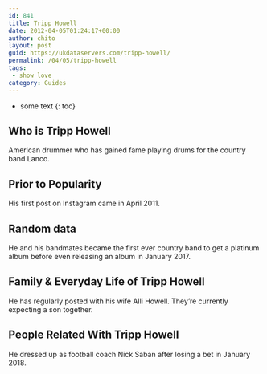 ```yaml
---
id: 841
title: Tripp Howell
date: 2012-04-05T01:24:17+00:00
author: chito
layout: post
guid: https://ukdataservers.com/tripp-howell/
permalink: /04/05/tripp-howell
tags:
 - show love
category: Guides
---
```


* some text
{: toc}
          
          
## Who is  Tripp Howell
                  
                  
                  
American drummer who has gained fame playing drums for the country band Lanco. 
                  
                
                
                
## Prior to Popularity 
                  
                  
                  
His first post on Instagram came in April 2011.
                  
                
                
                
## Random data 
                  
                  
                  
He and his bandmates became the first ever country band to get a platinum album before even releasing an album in January 2017.
                  
                
                
                
## Family & Everyday Life of Tripp Howell
                  
                  
                  
He has regularly posted with his wife Alli Howell. They&#8217;re currently expecting a son together.
                  
                
                
                
## People Related With  Tripp Howell
                  
                  
                  
He dressed up as football coach Nick Saban after losing a bet in January 2018.
                  
                
              
            
          
          
          
    
    
  
